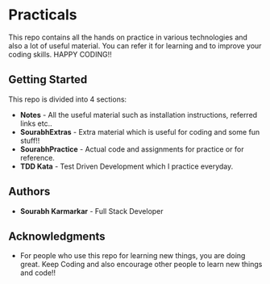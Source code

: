 # Practicals

This repo contains all the hands on practice in various technologies and also a lot of useful material.
You can refer it for learning and to improve your coding skills.
HAPPY CODING!!

## Getting Started

This repo is divided into 4 sections:

* **Notes** - All the useful material such as installation instructions, referred links etc..
* **SourabhExtras** - Extra material which is useful for coding and some fun stuff!!
* **SourabhPractice** - Actual code and assignments for practice or for reference.
* **TDD Kata** - Test Driven Development which I practice everyday.

## Authors

* **Sourabh Karmarkar** - Full Stack Developer

## Acknowledgments

* For people who use this repo for learning new things, you are doing great. Keep Coding and also encourage other people to learn new things and code!!
